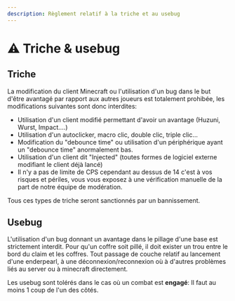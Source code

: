 ```yaml
---
description: Règlement relatif à la triche et au usebug
---
```


# ⚠️ Triche & usebug

## Triche

La modification du client Minecraft ou l'utilisation d'un bug dans le but d'être avantagé par rapport aux autres joueurs est totalement prohibée, les modifications suivantes sont donc interdites:

* Utilisation d'un client modifié permettant d'avoir un avantage (Huzuni, Wurst, Impact....)
* Utilisation d'un autoclicker, macro clic, double clic, triple clic...
* Modification du "debounce time" ou utilisation d'un périphérique ayant un "debounce time" anormalement bas.
* Utilisation d'un client dit "Injected" (toutes formes de logiciel externe modifiant le client déjà lancé)
* Il n'y a pas de limite de CPS cependant au dessus de 14 c'est à vos risques et périles, vous vous exposez à une vérification manuelle de la part de notre équipe de modération.

&#x20;

Tous ces types de triche seront sanctionnés par un bannissement.

## Usebug

L'utilisation d'un bug donnant un avantage dans le pillage d'une base est strictement interdit. Pour qu'un coffre soit pillé, il doit exister un trou entre le bord du claim et les coffres. Tout passage de couche relatif au lancement d'une enderpearl, à une déconnexion/reconnexion où à d'autres problèmes liés au server ou à minecraft directement.

Les usebug sont tolérés dans le cas où un combat est **engagé**: Il faut au moins 1 coup de l'un des côtés.

&#x20;
